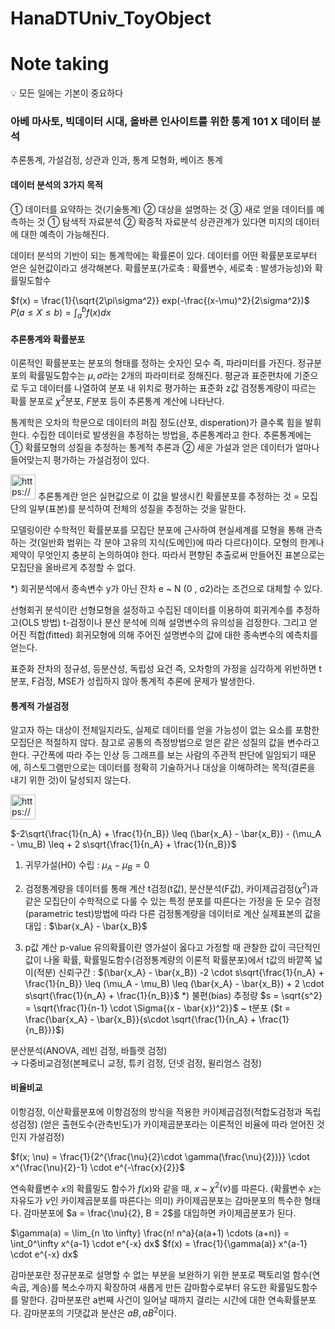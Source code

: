 # HanaDTUniv_ToyObject

# Note taking

<aside>
💡 모든 일에는 기본이 중요하다

</aside>

### 아베 마사토, 빅데이터 시대, 올바른 인사이트를 위한 통계 101 X 데이터 분석

추론통계, 가설검정, 상관과 인과, 통계 모형화, 베이즈 통계

#### **데이터 분석의 3가지 목적**
① 데이터를 요약하는 것(기술통계) ② 대상을 설명하는 것 ③ 새로 얻을 데이터를 예측하는 것
① 탐색적 자료분석 ② 확증적 자료분석
상관관계가 있다면 미지의 데이터에 대한 예측이 가능해진다. 

데이터 분석의 기반이 되는 통계학에는 확률론이 있다. 
데이터를 어떤 확률분포로부터 얻은 실현값이라고 생각해본다.
확률분포(가로축 : 확률변수, 세로축 : 발생가능성)와 확률밀도함수

$f(x) = \frac{1}{\sqrt{2\pi\sigma^2}} exp(-\frac{(x-\mu)^2}{2\sigma^2})$
$P(a \leq X \leq b) = \int_a^b f(x) dx$

#### **추론통계와 확률분포**
이론적인 확률분포는 분포의 형태를 정하는 숫자인 모수 즉, 파라미터를 가진다.
정규분포의 확률밀도함수는 $\mu, \sigma$라는 2개의 파라미터로 정해진다. 평균과 표준편차에 기준으로 두고 데이터를 나열하여 분포 내 위치로 평가하는 표준화 z값
검정통계량이 따르는 확률 분포로 $\chi^2$분포, $F$분포 등이 추론통계 계산에 나타난다. 

통계학은 오차의 학문으로 데이터의 퍼짐 정도(산포, disperation)가 클수록 힘을 발휘한다. 
수집한 데이터로 발생원을 추정하는 방법을, 추론통계라고 한다. 추론통계에는 ① 확률모형의 성질을 추정하는 통계적 추론과 ② 세운 가설과 얻은 데이터가 얼마나 들어맞는지 평가하는 가설검정이 있다. 

<aside>
<img src="https://www.notion.so/icons/checkmark_gray.svg" alt="https://www.notion.so/icons/checkmark_gray.svg" width="40px" /> 추론통계란 얻은 실현값으로 이 값을 발생시킨 확률분포를 추정하는 것
= 모집단의 일부(표본)를 분석하여 전체의 성질을 추정하는 것을 말한다.

모델링이란 수학적인 확률분포를 모집단 분포에 근사하여 현실세계를 모형을 통해 관측하는 것(일반화 범위는 각 분야 고유의 지식(도메인)에 따라 다르다)이다.
모형의 한계나 제약이 무엇인지 충분히 논의하여야 한다.
따라서 편향된 추출로써 만들어진 표본으로는 모집단을 올바르게 추정할 수 없다.

</aside>

*) 회귀분석에서 종속변수 y가 아닌 잔차 e ~ N (0 , σ2)라는 조건으로 대체할 수 있다. 

선형회귀 분석이란 선형모형을 설정하고 수집된 데이터를 이용하여 회귀계수를 추정하고(OLS 방법) t-검정이나 분산 분석에 의해 설명변수의 유의성을 검정한다. 그리고 얻어진 적합(fitted) 회귀모형에 의해 주어진 설명변수의 값에 대한 종속변수의 예측치를 얻는다.

표준화 잔차의 정규성, 등분산성, 독립성 요건 즉, 오차항의 가정을 심각하게 위반하면 t분포, F검정, MSE가 성립하지 않아 통계적 추론에 문제가 발생한다. 

#### **통계적 가설검정**
알고자 하는 대상이 전체일지라도, 실제로 데이터를 얻을 가능성이 없는 요소를 포함한 모집단은 적절하지 않다. 참고로 공통의 측정방법으로 얻은 같은 성질의 값을 변수라고 한다. 
구간폭에 따라 주는 인상 등 그래프를 보는 사람의 주관적 판단에 일임되기 때문에, 히스토그램만으로는 데이터를 정확히 기술하거나 대상을 이해하려는 목적(결론을 내기 위한 것)이 달성되지 않는다. 

<aside>
<img src="https://www.notion.so/icons/checkmark_gray.svg" alt="https://www.notion.so/icons/checkmark_gray.svg" width="40px" /> 
  
$-2\sqrt{\frac{1}{n_A} + \frac{1}{n_B}} \leq (\bar{x_A} - \bar{x_B}) - (\mu_A - \mu_B) \leq + 2 s\sqrt{\frac{1}{n_A} + \frac{1}{n_B}}$

1. 귀무가설(H0) 수립 : $\mu_A - \mu_B = 0$

2. 검정통계량을 데이터를 통해 계산
t검정(t값), 분산분석(F값), 카이제곱검정($\chi^2$)과 같은 모집단이 수학적으로 다룰 수 있는 특정 분포를 따른다는 가정을 둔 모수 검정(parametric test)방법에 따라 다른 검정통계량을 데이터로 계산
실제표본의 값을 대입 : $\bar{x_A} - \bar{x_B}$

3. p값 계산
p-value 유의확률이란 영가설이 옳다고 가정할 때 관찰한 값이 극단적인 값이 나올 확률, 확률밀도함수(검정통계량의 이론적 확률분포)에서 t값의 바깥쪽 넓이(적분) 
신뢰구간 : 
$(\bar{x_A} - \bar{x_B}) -2 \cdot s\sqrt{\frac{1}{n_A} + \frac{1}{n_B}} \leq (\mu_A - \mu_B) \leq (\bar{x_A} - \bar{x_B}) + 2 \cdot s\sqrt{\frac{1}{n_A} + \frac{1}{n_B}}$ 
*) 불편(bias) 추정량
$s = \sqrt{s^2} = \sqrt{\frac{1}{n-1} \cdot \Sigma{(x - \bar{x})^2}}$ ~ t분포 ($t = \frac{\bar{x_A} - \bar{x_B}}{s\cdot \sqrt{\frac{1}{n_A} + \frac{1}{n_B}}}$)

</aside>

분산분석(ANOVA, 레빈 검정, 바틀렛 검정)  
→ 다중비교검정(본페로니 교정, 튜키 검정, 던넷 검정, 윌리엄스 검정)


#### **비율비교**

이항검정, 이산확률분포에 이항검정의 방식을 적용한 카이제곱검정(적합도검정과 독립성검정) (얻은 출현도수(관측빈도)가 카이제곱분포라는 이론적인 비율에 따라 얻어진 것인지 가설검정)

$f(x; \nu) = \frac{1}{2^{\frac{\nu}{2}\cdot \gamma(\frac{\nu}{2})}} \cdot x^{\frac{\nu}{2}-1} \cdot e^{-\frac{x}{2}}$  

연속확률변수 $x$의 확률밀도 함수가 $f(x)$와 같을 때, $x$ ~ $\chi^2(\nu)$를 따른다. 
(확률변수 $x$는 자유도가 $\nu$인 카이제곱분포를 따른다는 의미) 
카이제곱분포는 감마분포의 특수한 형태다. 
감마분포에 $a = \frac{\nu}{2}, B = 2$를 대입하면 카이제곱분포가 된다.

$\gamma(a) = \lim_{n \to \infty} \frac{n! n^a}{a(a+1) \cdots (a+n)} = \int_0^\infty x^{a-1} \cdot e^{-x} dx$
$f(x) = \frac{1}{\gamma(a)} x^{a-1} \cdot e^{-x} dx$

감마분포란 정규분포로 설명할 수 없는 부분을 보완하기 위한 분포로 팩토리얼 함수(연속곱, 계승)를 복소수까지 확장하여 새롭게 만든 감마함수로부터 유도한 확률밀도함수를 말한다. 감마분포란 a번째 사건이 일어날 때까지 걸리는 시간에 대한 연속확률분포다. 감마분포의 기댓값과 분산은 $aB, aB^2$이다.
